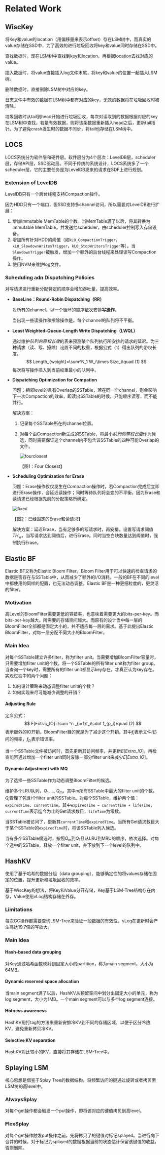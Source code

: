 # Related Work

## WiscKey

将Key和value的location（用偏移量来表示offset）存在LSM树中，而真实的value存储在SSD中，为了高效的进行垃圾回收将key和value同时存储在SSD中。

查找数据时，现在LSM树中查找到key和location，再根据location去找对应的value。

插入数据时，将value直接插入log文件末尾，将key和value的位置一起插入LSM树。

删除数据时，直接删除LSM树中对应的key。

日志文件中有效的数据在LSM树中都有对应的key，无效的数据将在垃圾回收时被清除。

垃圾回收时从tail到head开始进行垃圾回收，每次对读取到的数据根据对应的key在LSM树中查找，若是有效数据，则将该条数据重新插入head之后，更新tail指针。为了避免crash发生时的数据不同步，将tail也存储在LSM树中。

## LOCS

LOCS系统分为软件层和硬件层。软件层分为4个层次：LevelDB层，scheduler层，存储API层，SSD驱动层。不同于传统的系统设计，LOCS系统多了一个scheduler层，它的主要任务是为LevelDB发来的请求在SDF上进行规划。

### Extension of LevelDB

LevelDB只有一个后台线程支持Compaction操作。

因为HDD只有一个端口，但SSD支持多channel访问，所以需要对LevelDB进行扩展：

1. 增加Immutable MemTable的个数。当MemTable满了以后，将其转换为Immutable MemTable，并发送给scheduler，由scheduler控制写入存储设备。
2. 增加所有针对HDD的阈值（如`kL0_CompactionTrigger`，`kL0_SlowdownWritesTrigger`，`kL0_StopWritersTrigger`等）。当`SlowdownTrigger`被触发，增加一个额外的后台线程来处理读写Compaction操作。
3. 使用NVM来维护log文件。

### Scheduling adn Dispatching Policies

对写请求进行重新分配特定的顺序会增加吞吐量，提高效率。

* **BaseLine：Round-Robin Dispatching（RR）**

  对所有的channel，以一个循环的顺序依次安排**写操作**。

  当出现一些读操作和擦除操作是，每个channel的队列将不平衡。

* **Least Weighted-Queue-Length Write Dispatching（LWQL）**

  通过维护*队列的带权长度*的表来预测某个队列执行所安排的请求的延迟。为三种请求（读、写、擦除）设置不同的权重，根据公式（1）得出队列的带权长度。
  $$
  Length_{weight}=\sum^N_1 W_i\times Size_i\quad (1)
  $$
  每次将写操作插入到当前权重最小的队列中。

* **Dispatching Optimization for Compation**

  问题：相邻level的且有Overlap的SSTable，若在同一个channel，则会影响下一次Compaction的效率，即读出SSTable的时候，只能顺序读写，而不能并行。

  解决方案：

  1. 记录每个SSTable所在的channel位置。

  2. 对每个由Compaction新生成的SSTable，将最小*队列的带权长度*作为候选，同时需要保证这个channel内不包含该SSTable的四种可能Overlap的文件。

     ![fourclosest](./pic/fourclosest.png)

     【图1：Four Closest】

* **Scheduling Optimization for Erase**

  问题：Erase操作仅仅发生在Compaction操作时，若Compaction完成后立即进行Erase操作，会延迟读操作；同时等待队列将会变的不平衡，因为Erase和读请求已经根据先前的分配策略所确定。

  ![fixed](./pic/fixederaseandread.png)

  【图2：已经固定的Erase和读请求】

  解决方案：延迟Erase，当有足够多的写请求时，再安排。设置写请求阈值$TH_w$，当写请求达到阈值后，进行Erase。同时当空白块数量达到阈值时，强制执行Erase。

## Elastic BF

Elastic BF又称为Elastic Bloom Filter。Bloom Filter用于可以快速的检查请求的数据是否存在与SSTable中，从而减少了额外的I/O消耗。一般的BF在不同的level中都使用的同样的配置，也无法动态调整，Elastic BF是一种更细粒度的，更灵活的filter。

### Motivation

高Level的BloomFilter需要更低的容错率，也意味着需要更大的bits-per-key。而bits-per-key越大，所需要的存储空间越大。而原有的设计当中每一层的BloomFilter全部都是固定大小的，并不适应每一层的需求。基于此提出Elastic BloomFilter，对每一层分配不同大小的BloomFilter。

### Main Idea

对每个SSTable建立许多filter，称为filter unit。当需要增加BloomFilter容量时，只需要增加filter unit的个数。将一个SSTable的所有filter unit称为filter group。当查询一个key时，需要所有的filter unit都显示key存在，才真正认为key存在。实现过程中的两个问题：

1. 如何设计策略来动态调整filter unit的个数？
2. 如何实现来尽可能减少调整的开销？

#### Adjusting Rule

定义公式：
$$
E[Extra\_IO]=\sum ^n _{i=1}f_i\cdot f_{p_i}\quad (2)
$$
表示额外的IO开销，BloomFilter目的就是为了减少这个开销。其中$f_i$表示文件$i$访问的频率，$f_{p_i}$表示错误率。

当一个SSTable文件被访问时，首先更新其访问频率，并更新$E[Extra\_IO]$。再检查能否通过增加一个filter unit同时废除一部分filter unit来减少$E[Extra\_IO]$。

#### Dynamic Adjustment with MQ

为了选择一些SSTable作为动态调整BloomFilter的候选。

维护多个LRU队列，$Q_1,\ldots, Q_m$，其中$m$所有SSTable中最大的filter unit的个数。$Q_i$管理了包含$i$个filter unit的SSTable。对每个SSTable，维护两个值：`expiredTime`、`currentTime`。其中`expiredTime = currentTime + lifeTime`，`currentTime`表示迄今为止的Get请求数目，`lifeTime`为常数。

当SSTable被访问了，更新其`currentTime`和`expiredTime`。当所有Get请求数目大于某个SSTable的`expiredTime`时，将该SSTable列入候选。

当有多个SSTable候选时，按照$Q_m$到$Q_1$且从LRU到MRU的顺序，依次选择。对每个选中的SSTable，释放一个filter unit，并下放到下一个level的队列中。

## HashKV

使用了基于哈希的数据分组（data grouping），能够确定性的将values存储在固定的位置，提升更新和垃圾回收的效率。

基于WiscKey的想法，将Key和Value分开存储，Key基于LSM-Tree结构存在内存，Value使用vLog结构存储在外存。

### Limitations

每次GC操作都需要查询LSM-Tree来验证一段数据的有效性。vLog在更新时会产生高达19.7倍的写放大。

### Main Idea

#### Hash-based data grouping

对Key通过哈希函数映射到固定大小的partition，称为main segment，大小为64MB。

#### Dynamic reserved space allocation

当main segment满了以后，HashKV从预留空间中划分出固定大小的单元，称为log segment，大小为1MB。一个main segment可以与多个log segment连接。

#### Hotness awareness

HashKV用打tag的方法来重新安排冷KV到不同的存储区域，以便于区分冷热KV，避免重新拷贝冷KV。

#### Selective KV separation

HashKV对比较小的KV，直接将其存储在LSM-Tree中。

## Splaying LSM

核心思想是借鉴于Splay Tree的数据结构，将频繁访问的键通过旋转或者拷贝至LSM树的高level中。

### AlwaysSplay

对每个get操作都会触发一个put操作，即将该对应的键值拷贝到高level。

### FlexSplay

对每个get操作触发put操作之前，先将拷贝了的键值对标记splayed。当进行向下合并的时候，对于标记为splayed的数据根据当前的状态估计保留该键值的收益，否则删除。

